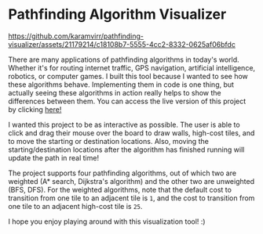 # Pathfinding Algorithm Visualizer

https://github.com/karamvirr/pathfinding-visualizer/assets/21179214/c18108b7-5555-4cc2-8332-0625af06bfdc

There are many applications of pathfinding algorithms in today's world. Whether it's for routing internet traffic, GPS navigation, artificial intelligence, robotics, or computer games. I built this tool because I wanted to see how these algorithms behave. Implementing them in code is one thing, but actually seeing these algorithms in action really helps to show the differences between them. You can access the live version of this project by clicking [here!](https://karamvirr.github.io/pathfinding-visualizer)

I wanted this project to be as interactive as possible. The user is able to click and drag their mouse over the board to draw walls, high-cost tiles, and to move the starting or destination locations. Also, moving the starting/destination locations after the algorithm has finished running will update the path in real time! 

The project supports four pathfinding algorithms, out of which two are weighted (A* search, Dijkstra's algorithm) and the other two are unweighted (BFS, DFS). For the weighted algorithms, note that the default cost to transition from one tile to an adjacent tile is `1`, and the cost to transition from one tile to an adjacent high-cost tile is `25`. 

I hope you enjoy playing around with this visualization tool! :) 
